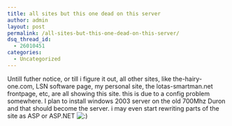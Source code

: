 ```yaml
---
title: all sites but this one dead on this server
author: admin
layout: post
permalink: /all-sites-but-this-one-dead-on-this-server/
dsq_thread_id:
  - 26010451
categories:
  - Uncategorized
---
```

Untill futher notice, or till i figure it out, all other sites, like the-hairy-one.com, LSN software page, my personal site, the lotas-smartman.net frontpage, etc, are all showing this site. this is due to a config problem somewhere. I plan to install windows 2003 server on the old 700Mhz Duron and that should become the server. i may even start rewriting parts of the site as ASP or ASP.NET <img src="http://blog.lotas-smartman.net/wp-includes/images/smilies/icon_smile.gif" alt=":)" class="wp-smiley" />